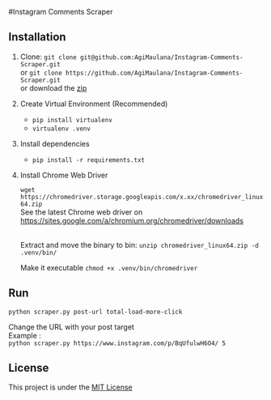 #Instagram Comments Scraper


## Installation
1. Clone:
    `git clone git@github.com:AgiMaulana/Instagram-Comments-Scraper.git`<br/>
    or `git clone https://github.com/AgiMaulana/Instagram-Comments-Scraper.git` <br/>
    or download the [zip](https://github.com/AgiMaulana/Instagram-Comments-Scraper/archive/master.zip)
2. Create Virtual Environment (Recommended)<br/> 
    - `pip install virtualenv`
    - `virtualenv .venv`  

3. Install dependencies
    - `pip install -r requirements.txt`

4. Install Chrome Web Driver

    `wget https://chromedriver.storage.googleapis.com/x.xx/chromedriver_linux64.zip` <br>
    See the latest Chrome web driver on https://sites.google.com/a/chromium.org/chromedriver/downloads <br /> <br />
    
    Extract and move the binary to bin: `unzip chromedriver_linux64.zip -d .venv/bin/`
    
    Make it executable `chmod +x .venv/bin/chromedriver`


## Run
`python scraper.py post-url total-load-more-click`

Change the URL with your post target <br />
Example : <br />
`python scraper.py https://www.instagram.com/p/BqUfulwH6O4/ 5`

## License
This project is under the [MIT License](https://github.com/AgiMaulana/instagram-comments-scraper/blob/master/LICENSE.md)
